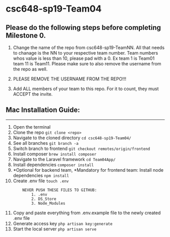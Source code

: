 # csc648-sp19-Team04

## Please do the following steps before completing Milestone 0.
1. Change the name of the repo from csc648-sp19-TeamNN. All that needs to chanage is the NN to your respective team number. Team numbers whos value is less than 10, please pad with a 0. Ex team 1 is Team01 team 11 is Team11. Please make sure to also remove the username from the repo as well.

1. PLEASE REMOVE THE USERNAME FROM THE REPO!!!

2. Add ALL members of your team to this repo. For it to count, they must ACCEPT the invite.


## Mac Installation Guide:
----------
1. Open the terminal
2. Clone the repo `git clone <repo>`
3. Navigate to the cloned directory `cd csc648-sp19-Team04/`
4. See all branches `git branch -a`
5. Switch branch to frontend `git checkout remotes/origin/frontend`
6. Install composer `brew install composer`
7. Navigate to the Laravel framework `cd Team04App/`
8. Install dependencies `composer install`
9. *Optional for backend team, 
   *Mandatory for frontend team:
    Install node dependencies `npm install`
9. Create .env file `touch .env`
    ```
        NEVER PUSH THESE FILES TO GITHUB:
            1. .env
            2. DS_Store
            3. Node_Modules
    ```
10. Copy and paste everything from .env.example file to the newly created .env file
11. Generate access key `php artisan key:generate`
12. Start the local server `php artisan serve`